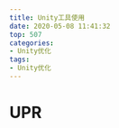 ```yaml
---
title: Unity工具使用
date: 2020-05-08 11:41:32
top: 507
categories:
- Unity优化
tags:
- Unity优化
---
```


# UPR

